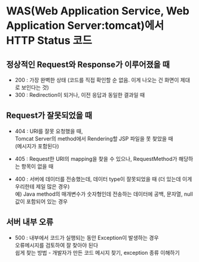 # WAS(Web Application Service, Web Application Server:tomcat)에서 HTTP Status 코드

## 정상적인 Request와 Response가 이루어졌을 때
* 200 : 가장 완벽한 상태 (코드를 직접 확인할 순 없음. 이게 나오는 건 화면이 제대로 보인다는 것)
* 300 : Redirection이 되거나, 이전 응답과 동일한 결과일 때

## Request가 잘못되었을 때
* 404 : URI를 잘못 요청했을 때,  
Tomcat Server의 method에서 Rendering할 JSP 파일을 못 찾았을 때  
(메시지가 포함된다)

* 405 : Request한 URI의 mapping을 찾을 수 있으나, RequestMethod가 해당하는 항목이 없을 때

* 400 : 서버에 데이터를 전송했는데, 데이터 type이 잘못되었을 때 (더 있는데 이게 우리한테 제일 많은 경우)  
예) Java method의 매개변수가 숫자형인데 전송하는 데이터에 공백, 문자열, null 값이 포함되어 있는 경우

## 서버 내부 오류
* 500 : 내부에서 코드가 실행되는 동안 Exception이 발생하는 경우  
오류메시지를 검토하여 잘 찾아야 된다  
쉽게 찾는 방법 - 개발자가 만든 코드 메시지 찾기, exception 종류 이해하기